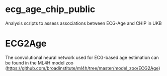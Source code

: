 # ecg_age_chip_public
Analysis scripts to assess associations between ECG-Age and CHIP in UKB

# ECG2Age
The convolutional neural network used for ECG-based age estimation can be found in the ML4H model zoo (https://github.com/broadinstitute/ml4h/tree/master/model_zoo/ECG2Age)
